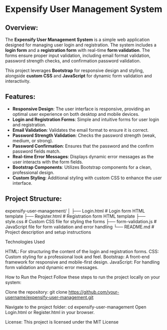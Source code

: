 # Expensify User Management System

## Overview:
The **Expensify User Management System** is a simple web application designed for managing user login and registration. The system includes a **login form** and a **registration form** with real-time **form validation**. The forms ensure proper input validation, including email format validation, password strength checks, and confirmation password validation.

This project leverages **Bootstrap** for responsive design and styling, alongside **custom CSS** and **JavaScript** for dynamic form validation and interactivity.

## Features:
- **Responsive Design**: The user interface is responsive, providing an optimal user experience on both desktop and mobile devices.
- **Login and Registration Forms**: Simple and intuitive forms for user login and registration.
- **Email Validation**: Validates the email format to ensure it is correct.
- **Password Strength Validation**: Checks the password strength (weak, medium, or strong).
- **Password Confirmation**: Ensures that the password and the confirm password fields match.
- **Real-time Error Messages**: Displays dynamic error messages as the user interacts with the form fields.
- **Bootstrap Components**: Utilizes Bootstrap components for a clean, professional design.
- **Custom Styling**: Additional styling with custom CSS to enhance the user interface.

## Project Structure:
expensify-user-management/
│
├── Login.html              # Login form HTML template
├── Register.html           # Registration form HTML template
├── style.css               # Custom CSS file for styling the forms
├── form-validation.js      # JavaScript file for form validation and error handling
└── README.md               # Project description and setup instructions

Technologies Used

HTML: For structuring the content of the login and registration forms.
CSS: Custom styling for a professional look and feel.
Bootstrap: A front-end framework for responsive and mobile-first design.
JavaScript: For handling form validation and dynamic error messages.

How to Run the Project
Follow these steps to run the project locally on your system:

Clone the repository:
git clone https://github.com/your-username/expensify-user-management.git

Navigate to the project folder:
cd expensify-user-management
Open Login.html or Register.html in your browser.

License:
This project is licensed under the MIT License
